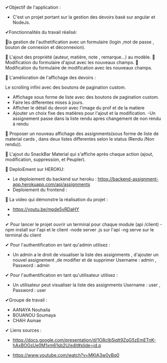 ✔Objectif de l'application :

- C'est un projet portant sur la gestion des devoirs basé sur angular et NodeJs.

✔Fonctionnalités du travail réalisé:

🥇la gestion de l'authetification avec un formulaire (login ,mot de passe , bouton de connexion et déconnexion).

🥇 L'ajout des propriété (auteur, matière, note , remarque...) au modèle.
🥇 Modification du formulaire d'ajout avec les nouveaux champs.
🥇 Modification du formulaire de modification  avec les nouveaux champs.


🥇 L'amélioration de l'affichage des devoirs :

Le scrolling infini avec des boutons de pagination custom.
- Affichage sous forme de liste avec des  boutons de pagination custom.
- Faire les differentes mises à jours.
- Afficher le détail du devoir avec l'image du prof et de la matiere
- Ajouter un choix fixe des matières pour l'ajout et la modification.
-Un assignement passe dans la liste rendu apres changement de non rendu à rendu

🥇 Proposer un nouveau affichage des assignments(sous forme de liste de material cards , dans deux listes differentes selon le status (Rendu /Non rendu)).

🥇 L'ajout du SnackBar Material qui s'affiche après chaque action (ajout, modification, suppression, et Peupler).

🥇 DeploiEment sur HEROKU:

- Le deploiement du backend sur heroku : https://backend-assignment-app.herokuapp.com/api/assignments
- Deploiement du frontend :

🥇 La video qui démonstre la réalisation du projet :
- https://youtu.be/mpde5vRDaHY
- 
✔ Pour lancer le projet ouvrir un terminal pour chaque module (api /client)
-npm install sur l'api et le client 
-node server .js sur l'api
-ng serve  sur le terminal du client 

✔ Pour l'authentification en tant qu'admin utilisez :
- Un admin a le droit de visualiser la liste des assignments , d'ajouter un nouvel assignement ,de modifier et de supprimer 
Username : admin , Password : admin

✔ Pour l'authentification en tant qu'utilisateur utilisez :
- Un utilisateur peut visualiser la liste des assignments
 Username : user , Password : user

✔Groupe de travail :

- AANAYA Nouhaila 
- BOUANOU Soumaya 
- CHAH Asmae

✔ Liens sources :

- https://docs.google.com/presentation/d/1O8cIb5iqlt9ZqG5zEmETnK-hAxBOGsUe0M1xm61sb2U/edit#slide=id.p

- https://www.youtube.com/watch?v=MKlA3w0yBq0
